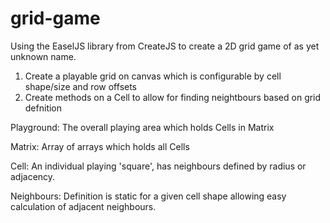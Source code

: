 grid-game
=========

Using the EaselJS library from CreateJS to create a 2D grid game of as yet unknown name.

1. Create a playable grid on canvas which is configurable by cell shape/size and row offsets
2. Create methods on a Cell to allow for finding neightbours based on grid defnition


Playground: The overall playing area which holds Cells in Matrix

Matrix: Array of arrays which holds all Cells

Cell: An individual playing 'square', has neighbours defined by radius or adjacency.

Neighbours: Definition is static for a given cell shape allowing easy calculation of adjacent neighbours.